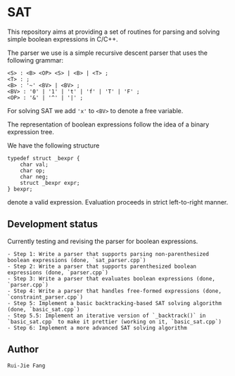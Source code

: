 # SAT
This repository aims at providing a set of routines for parsing and solving simple boolean expressions in C/C++.

The parser we use is a simple recursive descent parser that uses the following grammar:
```
<S> : <B> <OP> <S> | <B> | <T> ;
<T> : ;
<B> : '~' <BV> | <BV> ;
<BV> : '0' | '1' | 't' | 'f' | 'T' | 'F' ;
<OP> : '&' | '^' | '|' ;
```

For solving SAT we add `'x'` to `<BV>` to denote a free variable.

The representation of boolean expressions follow the idea of a binary expression tree.

We have the following structure
```
typedef struct _bexpr {
	char val;
	char op;
	char neg;
	struct _bexpr expr;
} bexpr;
```
denote a valid expression. Evaluation proceeds in strict left-to-right manner.

## Development status

Currently testing and revising the parser for boolean expressions.

	- Step 1: Write a parser that supports parsing non-parenthesized boolean expressions (done, `sat_parser.cpp`)
	- Step 2: Write a parser that supports parenthesized boolean expressions (done, `parser.cpp`)
	- Step 3: Write a parser that evaluates boolean expressions (done, `parser.cpp`)
	- Step 4: Write a parser that handles free-formed expressions (done, `constraint_parser.cpp`)
	- Step 5: Implement a basic backtracking-based SAT solving algorithm (done, `basic_sat.cpp`)
	- Step 5.5: Implement an iterative version of `_backtrack()` in `basic_sat.cpp` to make it prettier (working on it, `basic_sat.cpp`)
	- Step 6: Implement a more advanced SAT solving algorithm
		
## Author
	Rui-Jie Fang
